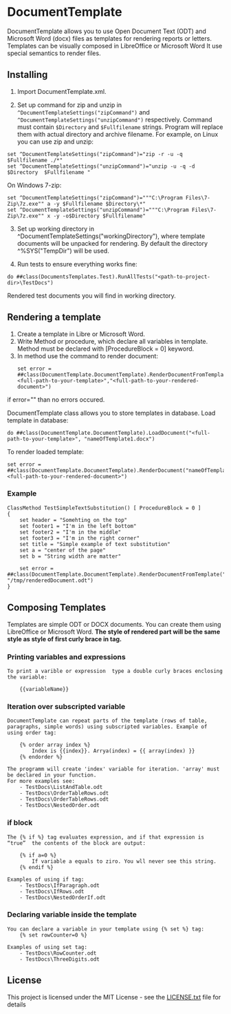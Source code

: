 # DocumentTemplate

DocumentTemplate allows you to use Open Document Text (ODT) and Microsoft Word (docx) files as templates for rendering reports or letters.
Templates can be visually composed in LibreOffice or Microsoft Word
It use special semantics to render files. 


## Installing 

1. Import DocumentTemplate.xml. 

2. Set up command for zip and unzip  in ```^DocumentTemplateSettings("zipCommand")``` and ```^DocumentTemplateSettings("unzipCommand")``` respectively. Command must contain ```$Directory``` and ```$Fullfilename``` strings. Program will replace them with actual directory and archive filename.
For example, on Linux you can use zip and unzip:
```
set ^DocumentTemplateSettings("zipCommand")="zip -r -u -q $Fullfilename ./*"
set ^DocumentTemplateSettings("unzipCommand")="unzip -u -q -d $Directory  $Fullfilename "
``` 
On Windows 7-zip:
```
set ^DocumentTemplateSettings("zipCommand")="""C:\Program Files\7-Zip\7z.exe"" a -y $Fullfilename $Directory\*"
set ^DocumentTemplateSettings("unzipCommand")="""C:\Program Files\7-Zip\7z.exe"" x -y -o$Directory $Fullfilename"
```
3. Set up working directory in ^DocumentTemplateSettings("workingDirectory"), where template documents will be unpacked for rendering. By default the directory ^%SYS("TempDir") will be used.

4. Run tests to ensure everything works fine:
```
do ##class(DocumentsTemplates.Test).RunAllTests("<path-to-project-dir>\TestDocs")
```
Rendered test documents you will find in working directory.
	   
## Rendering a template
1. Create a template in Libre or Microsoft Word.
2. Write Method or procedure, which declare all variables in template. Method must be declared with [ProcedureBlock = 0] keyword.
3. In method use the command  to render document:
    ```
    set error =  ##class(DocumentTemplate.DocumentTemplate).RenderDocumentFromTemplate("<full-path-to-your-template>","<full-path-to-your-rendered-document>")
    ```
if error=""  than no errors occured.

DocumentTemplate class allows you to store templates in database. 
Load template in database:
```
do ##class(DocumentTemplate.DocumentTemplate).LoadDocument("<full-path-to-your-template>", "nameOfTemplate1.docx")
```
To render loaded template:
```
set error =  ##class(DocumentTemplate.DocumentTemplate).RenderDocument("nameOfTemplate1.docx","<full-path-to-your-rendered-document>")
```
### Example
```
ClassMethod TestSimpleTextSubstitution() [ ProcedureBlock = 0 ]
{
	set header = "Somehting on the top"
	set footer1 = "I'm in the left bottom"
	set footer2 = "I'm in the middle"
	set footer3 = "I'm in the right corner"
	set title = "Simple example of text substitution"
	set a = "center of the page"
	set b = "String width are matter"

	set error =  ##class(DocumentTemplate.DocumentTemplate).RenderDocumentFromTemplate("/tmp/SimpleTextSubstitution.odt", "/tmp/renderedDocument.odt")
}
```

## Composing Templates
Templates are simple ODT  or DOCX documents. You can create them using LibreOffice or Microsoft Word. 
**The style of rendered part will be the same style as style of first curly brace in tag.**
	
### Printing variables and expressions
	
	To print a varible or expression  type a double curly braces enclosing the variable:
		
		{{variableName}}
		
	
### Iteration over subscripted variable
	
	DocumentTemplate can repeat parts of the template (rows of table, paragraphs, simple words) using subscripted variables. Example of using order tag:
	
		{% order array index %}
			Index is {{index}}. Arrya(index) = {{ array(index) }}
		{% endorder %}

	The programm will create 'index' variable for iteration. 'array' must be declared in your function. 
	For more examples see: 
		- TestDocs\ListAndTable.odt
		- TestDocs\OrderTableRows.odt
		- TestDocs\OrderTableRows.odt
		- TestDocs\NestedOrder.odt
	
### if block

	The {% if %} tag evaluates expression, and if that expression is “true”  the contents of the block are output:
	
		{% if a=0 %}
			If variable a equals to ziro. You wll never see this string.
		{% endif %}

	Examples of using if tag:
		- TestDocs\IfParagraph.odt
		- TestDocs\IfRows.odt
		- TestDocs\NestedOrderIf.odt
		
### Declaring variable inside the template

	You can declare a variable in your template using {% set %} tag: 
		{% set rowCounter=0 %}

	Examples of using set tag:
		- TestDocs\RowCounter.odt
		- TestDocs\ThreeDigits.odt
		

		
## License

This project is licensed under the MIT License - see the [LICENSE.txt](LICENSE.txt) file for details
